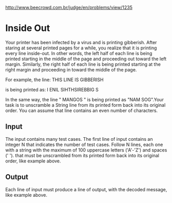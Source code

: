 http://www.beecrowd.com.br/judge/en/problems/view/1235

# Inside Out

Your printer has been infected by a virus and is printing gibberish. After
staring at several printed pages for a while, you realize that it is printing
every line inside-out. In other words, the left half of each line is being
printed starting in the middle of the page and proceeding out toward the left
margin. Similarly, the right half of each line is being printed starting at
the right margin and proceeding in toward the middle of the page.

For example, the line:
THIS LINE IS GIBBERISH

is being printed as:
I ENIL SIHTHSIREBBIG S

In the same way, the line " MANGOS " is being printed as "NAM  SOG".Your task
is to unscramble a String line from its printed form back into its original
order. You can assume that line contains an even number of characters.

## Input

The input contains many test cases. The first line of input contains an
integer N that indicates the number of test cases. Follow N lines, each one
with a string with the maximum of 100 uppercase letters ('A'-'Z') and spaces
(' '). that must be unscrambled from its printed form back into its original
order, like example above.

## Output

Each line of input must produce a line of output, with the decoded message,
like example above.
